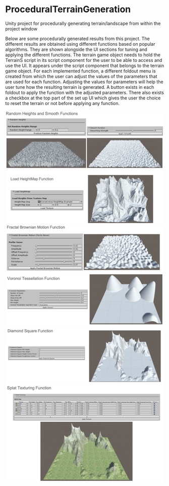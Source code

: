 # ProceduralTerrainGeneration
Unity project for procedurally generating terrain/landscape from within the project window

Below are some procedurally generated results from this project. The different results are obtained using different functions based on popular algorithms. They are shown alongside the UI sections for tuning and applying the different functions. 
The terrain game object needs to hold the TerrainS script in its script component for the user to be able to access and use the UI. It appears under the script component that belongs to the terrain game object. For each implemented function, a different foldout menu is created from which the user can adjust the values of the parameters that are used for each function. Adjusting the values for parameters will help the user tune how the resulting terrain is generated. A button exists in each foldout to apply the function with the adjusted parameters. There also exists a checkbox at the top part of the set up UI which gives the user the choice to reset the terrain or not before applying any function.

![](images/scSmoothAndRandom.png)
![](images/scLoadingHeightMap.png)
![](images/scFractalBrownianMotionFunction.png)
![](images/scVoronoiTesselation.png)
![](images/scDiamondSqaure.png)
![](images/scSplatTexturing.png)
